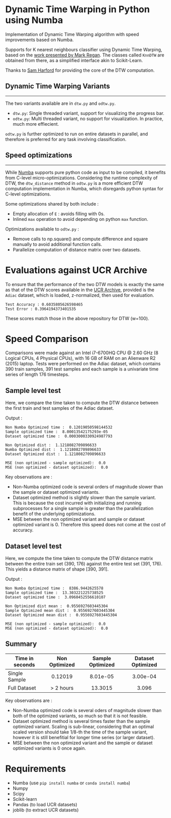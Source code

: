 # Dynamic Time Warping in Python using Numba

Implementation of Dynamic Time Warping algorithm with speed improvements based on Numba.

Supports for K nearest neighbours classifier using Dynamic Time Warping, based on the [work presented by Mark Regan](https://github.com/markdregan/K-Nearest-Neighbors-with-Dynamic-Time-Warping). The classes called `KnnDTW` are obtained from there, as a simplified interface akin to Scikit-Learn.

Thanks to [Sam Harford](https://github.com/sharford5) for providing the core of the DTW computation.


## Dynamic Time Warping Variants
-----
The two variants available are in `dtw.py` and `odtw.py`.

- `dtw.py`: Single threaded variant, support for visualizing the progress bar.
- `odtw.py`: Multi threaded variant, no support for visualization. In practice, much more effiecient.

`odtw.py` is further optimized to run on entire datasets in parallel, and therefore is preferred for any task involving classification.

## Speed optimizations
-----
While [Numba](http://numba.pydata.org/) supports pure python code as input to be compiled, it benefits from C-level micro-optimizations. Considering the runtime complexity of DTW, the `dtw_distance` method in `odtw.py` is a more efficient DTW computation implementation in Numba, which disregards python syntax for C-level optimizations.

Some optimizations shared by both include : 

- Empty allocation of `E` : avoids filling with 0s.
- Inlined `max` operation to avoid depending on python `max` function.

Optimizations available to `odtw.py` : 

- Remove calls to np.square() and compute difference and square manually to avoid additional function calls.
- Parallelize computation of distance matrix over two datasets.

# Evaluations against UCR Archive
To ensure that the performance of the two DTW models is exactly the same as that of the DTW scores available in the [UCR Archive](https://www.cs.ucr.edu/~eamonn/time_series_data_2018/), provided is the `Adiac` dataset, which is loaded, z-normalized, then used for evaluation.

```
Test Accuracy : 0.6035805626598465
Test Error : 0.3964194373401535
```

These scores match those in the above repository for DTW (w=100).

# Speed Comparison
Comparisons were made against an Intel i7-6700HQ CPU @ 2.60 GHz (8 Logical CPUs, 4 Physical CPUs), with 16 GB of RAM on an Alienware R2 (2015) laptop. Tests were performed on the Adiac dataset, which contains 390 train samples, 391 test samples and each sample is a univariate time series of length 176 timesteps.

## Sample level test
Here, we compare the time taken to compute the DTW distance between the first train and test samples of the Adiac dataset. 

Output : 
```
Non Numba Optimized time :  0.12019050598144532
Sample optimized time :  8.00013542175293e-05
Dataset optimized time :  0.0003000330924987793

Non Optimized dist :  1.1218082709896633
Numba Optimized dist :  1.1218082709896633
Dataset Optimized dist :  1.1218082709896633

MSE (non optimized - sample optimized):  0.0
MSE (non optimized - dataset optimized):  0.0
```

Key observations are : 

- Non-Numba optimized code is several orders of magnitude slower than the sample or dataset optimized variants.
- Dataset optimized method is slightly slower than the sample variant. This is because the cost incurred with initializing and running subprocesses for a single sample is greater than the parallelization benefit of the underlying optimizations.
- MSE between the non optimized variant and sample or dataset optimized variant is 0. Therefore this speed does not come at the cost of accuracy.

## Dataset level test
Here, we compute the time taken to compute the DTW distance matrix between the entire train set (390, 176) against the entire test set (391, 176). This yields a distance matrix of shape [390, 391].

Output : 
```
Non Numba Optimized time :  8386.9442625578
Sample optimized time :  13.303221225738525
Dataset optimized time :  3.0960452556610107

Non Optimized dist mean :  0.9556927603445304
Sample Optimized mean dist :  0.9556927603445304
Dataset Optimized mean dist :  0.9556927603445304

MSE (non optimized - sample optimized):  0.0
MSE (non optimized - dataset optimized):  0.0
```

## Summary

| Time in seconds | Non Optimized | Sample Optimized | Dataset Optimized |
|-----------------|:-------------:|:----------------:|:-----------------:|
| Single Sample   | 0.12019       | 8.01e-05         | 3.00e-04          |
| Full Dataset    | > 2 hours     | 13.3015          | 3.096             |

Key observations are : 

- Non-Numba optimized code is several oders of magnitude slower than both of the optimized variants, so much so that it is not feasible.
- Dataset optimized method is several times faster than the sample optimized variant. Scaling is sub-linear, considering that an optimal scaled version should take 1/8-th the time of the sample variant, however it is still benefitial for longer time series (or larger dataset).
- MSE between the non optimized variant and the sample or dataset optimized variants is 0 once again.

# Requirements

- Numba (use `pip install numba` or `conda install numba`)
- Numpy
- Scipy
- Scikit-learn
- Pandas (to load UCR datasets)
- joblib (to extract UCR datasets)

